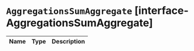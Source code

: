 # `AggregationsSumAggregate` [interface-AggregationsSumAggregate]

| Name | Type | Description |
| - | - | - |
